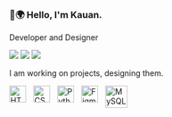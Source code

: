 ### 👋🌍 Hello, I'm Kauan.


Developer and Designer


<a href = "franciscokauansilvaoliveira@gmail.com"><img src="https://img.shields.io/badge/franciscokauansilvaoliveira@gmail.com-D14836?style=for-the-badge&logo=gmail&logoColor=white" target="_blank"></a>
 <a href="https://discord.com/users/1100358943999541258" target="_blank"><img src="https://img.shields.io/badge/Discord-7289DA?style=for-the-badge&logo=discord&logoColor=white"  target="_blank"></a> 
 <a href="https://www.instagram.com/kauansiiii/" target="_blank"><img src="https://img.shields.io/badge/@kauansiiii-E4405F?style=for-the-badge&logo=instagram&logoColor=white" target="_blank"></a>
 

 I am working on projects, designing them.
 

<img align="left" alt="HTML5" title="HTML5" width="30px" style="padding-right:10px;" src="https://cdn.jsdelivr.net/gh/devicons/devicon/icons/html5/html5-original.svg"/> 
<img align="left" alt="CSS3" title="CSS3" width="30px" style="padding-right:10px;" src="https://cdn.jsdelivr.net/gh/devicons/devicon/icons/css3/css3-original.svg"/> 
<img align="left" alt="Python" title="Python" width="30px" style="padding-right:10px;" src="https://cdn.jsdelivr.net/gh/devicons/devicon/icons/python/python-original.svg"/> 
<img align="left" alt="Figma" title="Figma" width="30px" style="padding-right:10px;" src="https://cdn.jsdelivr.net/gh/devicons/devicon/icons/figma/figma-original.svg"/>
<img align="left" alt="MySQL" title="MySQL" width="40px" style="padding-right:10px;" src="https://cdn.jsdelivr.net/gh/devicons/devicon/icons/mysql/mysql-original-wordmark.svg"/>
